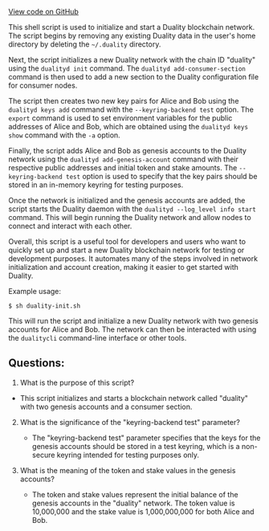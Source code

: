 [View code on GitHub](https://github.com/duality-labs/duality/local_startup.sh)

This shell script is used to initialize and start a Duality blockchain network. The script begins by removing any existing Duality data in the user's home directory by deleting the `~/.duality` directory. 

Next, the script initializes a new Duality network with the chain ID "duality" using the `dualityd init` command. The `dualityd add-consumer-section` command is then used to add a new section to the Duality configuration file for consumer nodes. 

The script then creates two new key pairs for Alice and Bob using the `dualityd keys add` command with the `--keyring-backend test` option. The `export` command is used to set environment variables for the public addresses of Alice and Bob, which are obtained using the `dualityd keys show` command with the `-a` option. 

Finally, the script adds Alice and Bob as genesis accounts to the Duality network using the `dualityd add-genesis-account` command with their respective public addresses and initial token and stake amounts. The `--keyring-backend test` option is used to specify that the key pairs should be stored in an in-memory keyring for testing purposes. 

Once the network is initialized and the genesis accounts are added, the script starts the Duality daemon with the `dualityd --log_level info start` command. This will begin running the Duality network and allow nodes to connect and interact with each other. 

Overall, this script is a useful tool for developers and users who want to quickly set up and start a new Duality blockchain network for testing or development purposes. It automates many of the steps involved in network initialization and account creation, making it easier to get started with Duality. 

Example usage:

```
$ sh duality-init.sh
```

This will run the script and initialize a new Duality network with two genesis accounts for Alice and Bob. The network can then be interacted with using the `dualitycli` command-line interface or other tools.
## Questions: 
 1. What is the purpose of this script?
   - This script initializes and starts a blockchain network called "duality" with two genesis accounts and a consumer section.

2. What is the significance of the "keyring-backend test" parameter?
   - The "keyring-backend test" parameter specifies that the keys for the genesis accounts should be stored in a test keyring, which is a non-secure keyring intended for testing purposes only.

3. What is the meaning of the token and stake values in the genesis accounts?
   - The token and stake values represent the initial balance of the genesis accounts in the "duality" network. The token value is 10,000,000 and the stake value is 1,000,000,000 for both Alice and Bob.